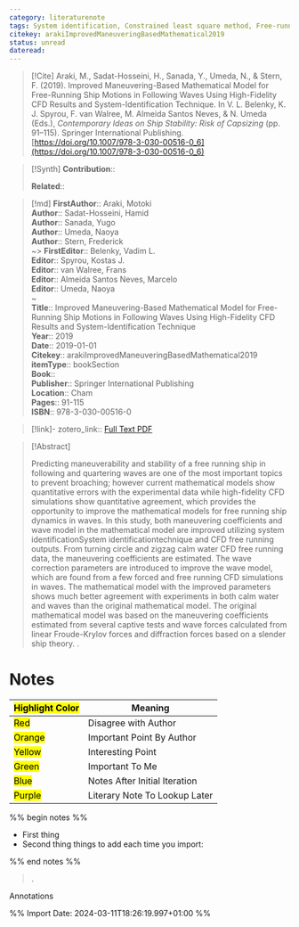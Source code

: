 ```yaml
---
category: literaturenote
tags: System identification, Constrained least square method, Free-running ship, Maneuvering coefficients, Wave model, paper4
citekey: arakiImprovedManeuveringBasedMathematical2019
status: unread
dateread:
---
```


> [!Cite]
> Araki, M., Sadat-Hosseini, H., Sanada, Y., Umeda, N., & Stern, F. (2019). Improved Maneuvering-Based Mathematical Model for Free-Running Ship Motions in Following Waves Using High-Fidelity CFD Results and System-Identification Technique. In V. L. Belenky, K. J. Spyrou, F. van Walree, M. Almeida Santos Neves, & N. Umeda (Eds.), _Contemporary Ideas on Ship Stability: Risk of Capsizing_ (pp. 91–115). Springer International Publishing. [https://doi.org/10.1007/978-3-030-00516-0_6](https://doi.org/10.1007/978-3-030-00516-0_6)

>[!Synth]
>**Contribution**:: 
>
>**Related**:: 
>

>[!md]
> **FirstAuthor**:: Araki, Motoki  
> **Author**:: Sadat-Hosseini, Hamid  
> **Author**:: Sanada, Yugo  
> **Author**:: Umeda, Naoya  
> **Author**:: Stern, Frederick  
~> **FirstEditor**:: Belenky, Vadim L.  
> **Editor**:: Spyrou, Kostas J.  
> **Editor**:: van Walree, Frans  
> **Editor**:: Almeida Santos Neves, Marcelo  
> **Editor**:: Umeda, Naoya  
~    
> **Title**:: Improved Maneuvering-Based Mathematical Model for Free-Running Ship Motions in Following Waves Using High-Fidelity CFD Results and System-Identification Technique  
> **Year**:: 2019  
> **Date**:: 2019-01-01  
> **Citekey**:: arakiImprovedManeuveringBasedMathematical2019  
> **itemType**:: bookSection  
> **Book**::   
> **Publisher**:: Springer International Publishing  
> **Location**:: Cham   
> **Pages**:: 91-115  
> **ISBN**:: 978-3-030-00516-0    

> [!link]-
> zotero_link:: [Full Text PDF](zotero://select/library/items/R5L4EQIP)


> [!Abstract]
>
> Predicting maneuverability and stability of a free running ship in following and quartering waves are one of the most important topics to prevent broaching; however current mathematical models show quantitative errors with the experimental data while high-fidelity CFD simulations show quantitative agreement, which provides the opportunity to improve the mathematical models for free running ship dynamics in waves. In this study, both maneuvering coefficients and wave model in the mathematical model are improved utilizing system identificationSystem identificationtechnique and CFD free running outputs. From turning circle and zigzag calm water CFD free running data, the maneuvering coefficients are estimated. The wave correction parameters are introduced to improve the wave model, which are found from a few forced and free running CFD simulations in waves. The mathematical model with the improved parameters shows much better agreement with experiments in both calm water and waves than the original mathematical model. The original mathematical model was based on the maneuvering coefficients estimated from several captive tests and wave forces calculated from linear Froude-Krylov forces and diffraction forces based on a slender ship theory.
>.
> 
# Notes

| <mark class="hltr-grey">Highlight Color</mark> | Meaning                       |
| ---------------------------------------------- | ----------------------------- |
| <mark class="hltr-red">Red</mark>              | Disagree with Author          |
| <mark class="hltr-orange">Orange</mark>        | Important Point By Author     |
| <mark class="hltr-yellow">Yellow</mark>        | Interesting Point             |
| <mark class="hltr-green">Green</mark>          | Important To Me               |
| <mark class="hltr-blue">Blue</mark>            | Notes After Initial Iteration |
| <mark class="hltr-purple">Purple</mark>        | Literary Note To Lookup Later |

%% begin notes %%
- First thing
- Second thing
things to add each time you import:

%% end notes %%

>.
 
 Annotations


%% Import Date: 2024-03-11T18:26:19.997+01:00 %%
